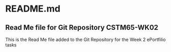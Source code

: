 # README.md
## Read Me file for Git Repository CSTM65-WK02

This is the Read Me file added to the Git Repository for the Week 2 ePortfilio tasks